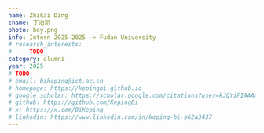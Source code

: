 ```yaml
---
name: Zhikai Ding
cname: 丁治凯
photo: boy.png
info: Intern 2025-2025 -> Fudan University
# research_interests:
#   - TODO
category: alumni
year: 2025
# TODO:
# email: bikeping@ict.ac.cn
# homepage: https://kepingbi.github.io
# google_scholar: https://scholar.google.com/citations?user=kJQYiFIAAAAJ
# github: https://github.com/KepingBi
# x: https://x.com/BiKeping
# linkedin: https://www.linkedin.com/in/keping-bi-b62a3437
---
```

